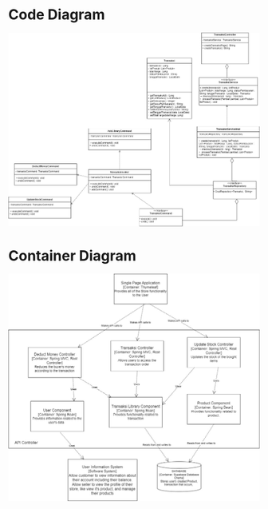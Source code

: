 # Code Diagram

<img src="img/CodeDiagram.jpg">

# Container Diagram

<img src="img/ContainerDiagram.jpg">